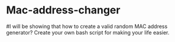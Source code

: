# Mac-address-changer
#I will be showing that how to create a valid random MAC address generator?  Create your own bash script for making your life easier.
